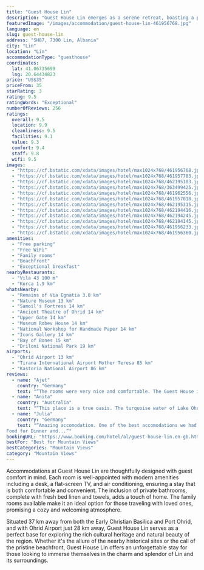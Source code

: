 ```yaml
---
title: "Guest House Lin"
description: "Guest House Lin emerges as a serene retreat, boasting a picturesque garden and sweeping mountain views, located in the quaint town of Lin."
featuredImage: "/images/accommodation/guest-house-lin-461956768.jpg"
language: en
slug: guest-house-lin
address: "SH87, 7300 Lin, Albania"
city: "Lin"
location: "Lin"
accommodationType: "guesthouse"
coordinates:
  lat: 41.06735699
  lng: 20.64434823
price: "US$35"
priceFrom: 35
starRating: 3
rating: 9.5
ratingWords: "Exceptional"
numberOfReviews: 256
ratings:
  overall: 9.5
  location: 9.9
  cleanliness: 9.5
  facilities: 9.1
  value: 9.3
  comfort: 9.4
  staff: 9.8
  wifi: 9.5
images:
  - "https://cf.bstatic.com/xdata/images/hotel/max1024x768/461956768.jpg?k=5ea64a822b40956b017068d1b04a4db38d16dbcaf260062bd4e909d14b8b8958&o=&hp=1"
  - "https://cf.bstatic.com/xdata/images/hotel/max1024x768/461957783.jpg?k=3604fbc91d65a6b098011d8857ae2f2ae4938a3e5f5fb601ee3aea4c1a3804dd&o=&hp=1"
  - "https://cf.bstatic.com/xdata/images/hotel/max1024x768/462195103.jpg?k=3be70c082359ccd2b64c61f0b59a999413a8078e721da27019cd99244f849b8b&o=&hp=1"
  - "https://cf.bstatic.com/xdata/images/hotel/max1024x768/363499425.jpg?k=3a8f89e6268d88e2029de3c858c3f1a12398c154d145e82a719bd35e39601ee9&o=&hp=1"
  - "https://cf.bstatic.com/xdata/images/hotel/max1024x768/461962556.jpg?k=1cd4cacf04d421502471d80fddfe8024473bef74a17da4ac8820c6edfeb998c2&o=&hp=1"
  - "https://cf.bstatic.com/xdata/images/hotel/max1024x768/461957018.jpg?k=5a833c71445d03d00933e08752cb7e4d1ad4f509b69527d5018ab4bb174e1a3a&o=&hp=1"
  - "https://cf.bstatic.com/xdata/images/hotel/max1024x768/462195315.jpg?k=bb2950cd85ac03de64671b57db8ed9e08a2c007177e393601ee7c43a5b3042be&o=&hp=1"
  - "https://cf.bstatic.com/xdata/images/hotel/max1024x768/462194416.jpg?k=69ce21467f9f3d0444b86b961518acecbf4667bbf5fcb0e37dbd46df854dc138&o=&hp=1"
  - "https://cf.bstatic.com/xdata/images/hotel/max1024x768/462194245.jpg?k=d3090e2a0629d40da70a177b85289ebd638672052dfef6d8aafac55cbb40a008&o=&hp=1"
  - "https://cf.bstatic.com/xdata/images/hotel/max1024x768/462194145.jpg?k=edd259e460cdffa9e4e771f3ef0a87abe7e50a1a8f6112478eb9f8a7182ec006&o=&hp=1"
  - "https://cf.bstatic.com/xdata/images/hotel/max1024x768/461956233.jpg?k=499ae553bb7fde9b219607ad99bc820e8c2304681602371a5b670441fab08769&o=&hp=1"
  - "https://cf.bstatic.com/xdata/images/hotel/max1024x768/461956360.jpg?k=61691d39f8973eead689dc9a81dfa7a443443605068aaf2bcf6767ccbbdd8219&o=&hp=1"
amenities:
  - "Free parking"
  - "Free WiFi"
  - "Family rooms"
  - "Beachfront"
  - "Exceptional breakfast"
nearbyRestaurants:
  - "Vila 43 100 m"
  - "Korca 1.9 km"
whatsNearby:
  - "Remains of Via Egnatia 3.8 km"
  - "Nature Museum 13 km"
  - "Samoil's Fortress 14 km"
  - "Ancient Theatre of Ohrid 14 km"
  - "Upper Gate 14 km"
  - "Museum Robev House 14 km"
  - "National Workshop for Handmade Paper 14 km"
  - "Icons Gallery 14 km"
  - "Bay of Bones 15 km"
  - "Driloni National Park 19 km"
airports:
  - "Ohrid Airport 13 km"
  - "Tirana International Airport Mother Teresa 85 km"
  - "Kastoria National Airport 86 km"
reviews:
  - name: "Ajet"
    country: "Germany"
    text: "“The rooms were very nice and comfortable. The Guest House is very centrally located and you can easily access the village on foot. We really enjoyed the garden , at lake side.”"
  - name: "Anita"
    country: "Australia"
    text: "“This place is a true oasis. The turquoise water of Lake Ohrid and the beautifully manicured garden make it a pleasure to simply sit back and watch the world go by. Tomas and Marian do an amazing job at making you feel at home. Their food is all...”"
  - name: "Julia"
    country: "Germany"
    text: "“Amazing accomodation. One of the best accomodations we had during our 2 week Trip in Albania. We only stayed for one night but would have loved to stay longer. The house is directly located at the lake with many sun beds.
Food for Dinner and...”"
bookingURL: "https://www.booking.com/hotel/al/guest-house-lin.en-gb.html?aid=8035640"
bestFor: "Best for Mountain Views"
bestCategories: "Mountain Views"
category: "Mountain Views"
---
```


Accommodations at Guest House Lin are thoughtfully designed with guest comfort in mind. Each room is well-appointed with modern amenities including a desk, a flat-screen TV, and air conditioning, ensuring a stay that is both comfortable and convenient. The inclusion of private bathrooms, complete with fresh bed linen and towels, adds a touch of home. The family rooms available make it an ideal option for those traveling with loved ones, promising a cozy and welcoming atmosphere.

Situated 37 km away from both the Early Christian Basilica and Port Ohrid, and with Ohrid Airport just 28 km away, Guest House Lin serves as a perfect base for exploring the rich cultural heritage and natural beauty of the region. Whether it's the allure of the nearby historical sites or the call of the pristine beachfront, Guest House Lin offers an unforgettable stay for those looking to immerse themselves in the charm and splendor of Lin and its surroundings.